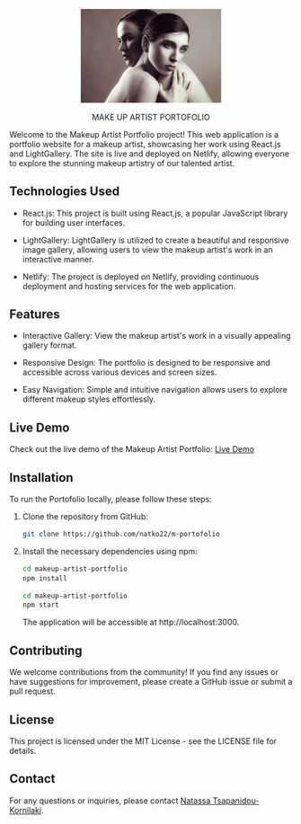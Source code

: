 <p align="center"><img src="./src/assets/home-page-photo.jpeg" width="250px" /></p>

 <p align="center">  MAKE UP ARTIST PORTOFOLIO</p>

Welcome to the Makeup Artist Portfolio project! This web application is a portfolio website for a makeup artist, showcasing her work using React.js and LightGallery. The site is live and deployed on Netlify, allowing everyone to explore the stunning makeup artistry of our talented artist.

## Technologies Used

- React.js: This project is built using React.js, a popular JavaScript library for building user interfaces.

- LightGallery: LightGallery is utilized to create a beautiful and responsive image gallery, allowing users to view the makeup artist's work in an interactive manner.

- Netlify: The project is deployed on Netlify, providing continuous deployment and hosting services for the web application.

## Features

- Interactive Gallery: View the makeup artist's work in a visually appealing gallery format.

- Responsive Design: The portfolio is designed to be responsive and accessible across various devices and screen sizes.

- Easy Navigation: Simple and intuitive navigation allows users to explore different makeup styles effortlessly.

## Live Demo

Check out the live demo of the Makeup Artist Portfolio: [Live Demo](https://mantokamari.com/)

## Installation

To run the Portofolio locally, please follow these steps:

1.  Clone the repository from GitHub:

    ```bash
    git clone https://github.com/natko22/m-portofolio
    ```

2.  Install the necessary dependencies using npm:

    ```bash
    cd makeup-artist-portfolio
    npm install
    ```

    ```bash
    cd makeup-artist-portfolio
    npm start
    ```

    The application will be accessible at http://localhost:3000.

## Contributing

We welcome contributions from the community! If you find any issues or have suggestions for improvement, please create a GitHub issue or submit a pull request.

## License

This project is licensed under the MIT License - see the LICENSE file for details.

## Contact

For any questions or inquiries, please contact [Natassa Tsapanidou-Kornilaki](https://github.com/natko22).

